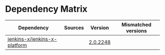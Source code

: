 # Dependency Matrix

Dependency | Sources | Version | Mismatched versions
---------- | ------- | ------- | -------------------
[jenkins-x/jenkins-x-platform](https://github.com/jenkins-x/jenkins-x-platform) |  | [2.0.2248](https://github.com/jenkins-x/jenkins-x-platform/releases/tag/v2.0.2248) | 
